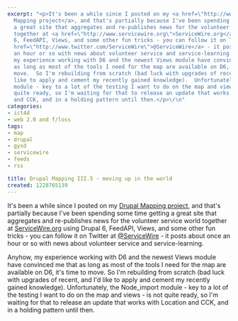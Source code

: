 ```yaml
---
excerpt: "<p>It's been a while since I posted on my <a href=\"http://www.joncamfield.com/blog/2008/11/drupal_and_maps_iii_getting_di.html\">Drupal
  Mapping project</a>, and that's partially because I've been spending some time getting
  a great site that aggregates and re-publishes news for the volunteer service world
  together at <a href=\"http://www.servicewire.org\">ServiceWire.org</a> using Drupal
  6, FeedAPI, Views, and some other fun tricks - you can follow it on Twitter at <a
  href=\"http://www.twitter.com/ServiceWire\">@ServiceWire</a> - it posts about once
  an hour or so with news about volunteer service and service-learning.</p>\r\n\r\n<p>Anyhow,
  my experience working with D6 and the newest Views module have convinced me that
  as long as most of the tools I need for the map are available on D6, it's time to
  move.  So I'm rebuilding from scratch (bad luck with upgrades of recent, and I'd
  like to apply and cement my recently gained knowledge).  Unfortunately, the Node_import
  module - key to a lot of the testing I want to do on the map and views - is not
  quite ready, so I'm waiting for that to release an update that works with Location
  and CCK, and in a holding pattern until then.</p>\r\n"
categories:
- ict4d
- web 2.0 and f/loss
tags:
- map
- drupal
- gysd
- servicewire
- feeds
- rss

title: Drupal Mapping III.5 - moving up in the world
created: 1228765139
---
```

<p>It's been a while since I posted on my <a href="http://www.joncamfield.com/blog/2008/11/drupal_and_maps_iii_getting_di.html">Drupal Mapping project</a>, and that's partially because I've been spending some time getting a great site that aggregates and re-publishes news for the volunteer service world together at <a href="http://www.servicewire.org">ServiceWire.org</a> using Drupal 6, FeedAPI, Views, and some other fun tricks - you can follow it on Twitter at <a href="http://www.twitter.com/ServiceWire">@ServiceWire</a> - it posts about once an hour or so with news about volunteer service and service-learning.</p>

<p>Anyhow, my experience working with D6 and the newest Views module have convinced me that as long as most of the tools I need for the map are available on D6, it's time to move.  So I'm rebuilding from scratch (bad luck with upgrades of recent, and I'd like to apply and cement my recently gained knowledge).  Unfortunately, the Node_import module - key to a lot of the testing I want to do on the map and views - is not quite ready, so I'm waiting for that to release an update that works with Location and CCK, and in a holding pattern until then.</p>
<!--break-->
